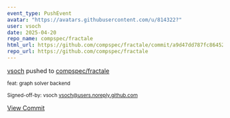 ```yaml
---
event_type: PushEvent
avatar: "https://avatars.githubusercontent.com/u/814322?"
user: vsoch
date: 2025-04-20
repo_name: compspec/fractale
html_url: https://github.com/compspec/fractale/commit/a9d47dd787fc8645250835a49f6a8305047eb38d
repo_url: https://github.com/compspec/fractale
---
```


<a href='https://github.com/vsoch' target='_blank'>vsoch</a> pushed to <a href='https://github.com/compspec/fractale' target='_blank'>compspec/fractale</a>

<small>feat: graph solver backend

Signed-off-by: vsoch <vsoch@users.noreply.github.com></small>

<a href='https://github.com/compspec/fractale/commit/a9d47dd787fc8645250835a49f6a8305047eb38d' target='_blank'>View Commit</a>